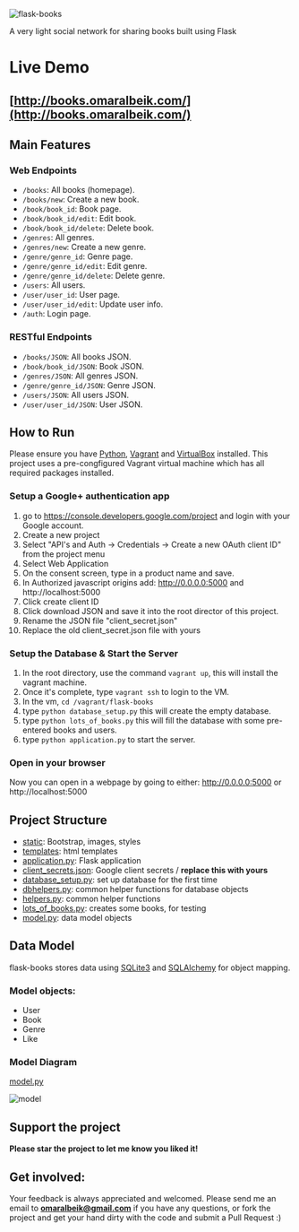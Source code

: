 
<p align="left">
  <img src="https://github.com/omaralbeik/flask-books/blob/master/screenshots/logo.jpg?raw=true" title="flask-books">
</p>

A very light social network for sharing books built using Flask

# Live Demo
## [http://books.omaralbeik.com/](http://books.omaralbeik.com/)

## Main Features

### Web Endpoints
  - `/books`: All books (homepage).
  - `/books/new`: Create a new book.
  - `/book/book_id`: Book page.
  - `/book/book_id/edit`: Edit book.
  - `/book/book_id/delete`: Delete book.
  - `/genres`: All genres.
  - `/genres/new`: Create a new genre.
  - `/genre/genre_id`: Genre page.
  - `/genre/genre_id/edit`: Edit genre.
  - `/genre/genre_id/delete`: Delete genre.
  - `/users`: All users.
  - `/user/user_id`: User page.
  - `/user/user_id/edit`: Update user info.  
  - `/auth`: Login page.

### RESTful Endpoints
- `/books/JSON`: All books JSON.
- `/book/book_id/JSON`: Book JSON.
- `/genres/JSON`: All genres JSON.
- `/genre/genre_id/JSON`: Genre JSON.
- `/users/JSON`: All users JSON.
- `/user/user_id/JSON`: User JSON.  


## How to Run
Please ensure you have [Python](https://www.python.org/), [Vagrant](https://www.vagrantup.com/) and [VirtualBox](https://www.virtualbox.org/wiki/Downloads) installed. This project uses a pre-congfigured Vagrant virtual machine which has all required packages installed.

### Setup a Google+ authentication app
1. go to https://console.developers.google.com/project and login with your Google account.
2. Create a new project
3. Select "API's and Auth -> Credentials -> Create a new OAuth client ID" from the project menu
4. Select Web Application
5. On the consent screen, type in a product name and save.
6. In Authorized javascript origins add: http://0.0.0.0:5000 and http://localhost:5000
7. Click create client ID
8. Click download JSON and save it into the root director of this project.
9. Rename the JSON file "client_secret.json"
10. Replace the old client_secret.json file with yours

### Setup the Database & Start the Server
1. In the root directory, use the command `vagrant up`, this will install the vagrant machine.
2. Once it's complete, type `vagrant ssh` to login to the VM.
3. In the vm, `cd /vagrant/flask-books`
5. type `python database_setup.py` this will create the empty database.
6. type `python lots_of_books.py` this will fill the database with some pre-entered books and users.
7. type `python application.py` to start the server.

### Open in your browser
Now you can open in a webpage by going to either: http://0.0.0.0:5000 or http://localhost:5000


## Project Structure
 - [static](https://github.com/omaralbeik/flask-books/tree/master/flask_books/static): Bootstrap, images, styles
 - [templates](https://github.com/omaralbeik/flask-books/tree/master/flask_books/templates): html templates
 - [application.py](https://github.com/omaralbeik/flask-books/blob/master/flask_books/application.py): Flask application
 - [client_secrets.json](https://github.com/omaralbeik/flask-books/blob/master/flask_books/client_secrets.json): Google client secrets / **replace this with yours**
 - [database_setup.py](https://github.com/omaralbeik/flask-books/blob/master/flask_books/database_setup.py): set up database for the first time
 - [dbhelpers.py](https://github.com/omaralbeik/flask-books/blob/master/flask_books/dbhelpers.py): common helper functions for database objects
 - [helpers.py](https://github.com/omaralbeik/flask-books/blob/master/flask_books/helpers.py): common helper functions
 - [lots_of_books.py](https://github.com/omaralbeik/flask-books/blob/master/flask_books/lots_of_books.py): creates some books, for testing
 - [model.py](https://github.com/omaralbeik/flask-books/blob/master/flask_books/model.py): data model objects


## Data Model
flask-books stores data using [SQLite3](https://www.sqlite.org/) and [SQLAlchemy](https://www.sqlalchemy.org/) for object mapping.

### Model objects:
- User
- Book
- Genre
- Like

### Model Diagram
[model.py](https://github.com/omaralbeik/flask-books/blob/master/flask_books/model.py)
<p align="left">
  <img src="https://github.com/omaralbeik/flask-books/blob/master/screenshots/model.jpg?raw=true" title="model">
</p>


## Support the project
**Please star the project to let me know you liked it!**


## Get involved:
Your feedback is always appreciated and welcomed. Please send me an email to **[omaralbeik@gmail.com](mailto:omaralbeik@gmail.com)** if you have any questions,
or fork the project and get your hand dirty with the code and submit a Pull Request :)
